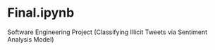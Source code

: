 # Final.ipynb
Software Engineering Project (Classifying Illicit Tweets via Sentiment Analysis Model)
